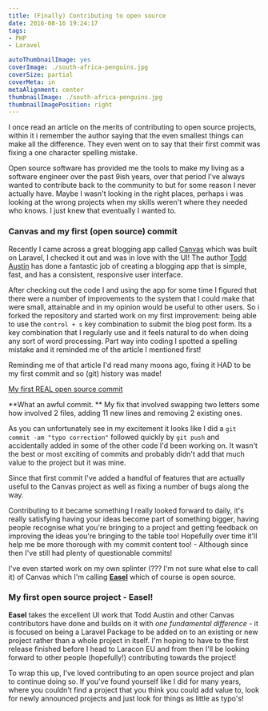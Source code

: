```yaml
---
title: (Finally) Contributing to open source
date: 2016-08-16 19:24:17
tags:
- PHP
- Laravel

autoThumbnailImage: yes
coverImage: ./south-africa-penguins.jpg
coverSize: partial
coverMeta: in
metaAlignment: center
thumbnailImage: ./south-africa-penguins.jpg
thumbnailImagePosition: right
---
```


I once read an article on the merits of contributing to open source projects, within it i remember the author saying that the even smallest things can make all the difference. They even went on to say that their first commit was fixing a one character spelling mistake.

Open source software has provided me the tools to make my living as a software engineer over the past 9ish years, over that period I've always wanted to contribute back to the community to but for some reason I never actually have. Maybe I wasn't looking in the right places, perhaps i was looking at the wrong projects when my skills weren't where they needed who knows. I just knew that eventually I wanted to.

<!-- more -->

### Canvas and my first (open source) commit

Recently I came across a great blogging app called [Canvas](http://canvas.toddaustin.io/) which was built on Laravel, I checked it out and was in love with the UI! The author [Todd Austin](https://twitter.com/austintoddj)  has done a fantastic job of creating a blogging app that is simple, fast, and has a consistent, responsive user interface.

After checking out the code I and using the app for some time I figured that there were a number of improvements to the system that I could make that were small, attainable and in my opinion would be useful to other users. So i forked the repository and started work on my first improvement: being able to use the `control + s` key combination to submit the blog post form. Its a key combination that I regularly use and it feels natural to do when doing any sort of word processing. Part way into coding I spotted a spelling mistake and it reminded me of the article I mentioned first! 

Reminding me of that article I'd read many moons ago, fixing it HAD to be my first commit and so (git) history was made!

[My first REAL open source commit](https://github.com/talvbansal/Canvas/commit/3ec645329d4c858f4d3d9d162fd7c28b09b3675f)

**What an awful commit. ** My fix that involved swapping two letters some how involved 2 files, adding 11 new lines and removing 2 existing ones.

As you can unfortunately see in my excitement it looks like I did a `git commit -am "typo correction"` followed quickly by `git push` and accidentally added in some of the other code I'd been working on. It wasn't the best or most exciting of commits and probably didn't add that much value to the project but it was mine.

Since that first commit I've added a handful of features that are actually useful to the Canvas project as well as fixing a number of bugs along the way. 

Contributing to it became something I really looked forward to daily, it's really satisfying having your ideas become part of something bigger, having people recognise what you're bringing to a project and getting feedback on improving the ideas you're bringing to the table too! Hopefully over time it'll help me be more thorough with my commit content too! - Although since then I've still had plenty of questionable commits!

I've even started work on my own splinter (??? I'm not sure what else to call it) of Canvas which I'm calling **[Easel](https://github.com/talvbansal/easel)** which of course is open source.
 
 ### My first open source project - Easel!
 
**Easel** takes the excellent UI work that Todd Austin and other Canvas contributors have done and builds on it with *one fundamental difference* - it is focused on being a Laravel Package to be added on to an existing or new project rather than a whole project in itself. I'm hoping to have to the first release finished before I head to Laracon EU and from then I'll be looking forward to other people (hopefully!) contributing towards the project!

To wrap this up, I've loved contributing to an open source project and plan to continue doing so. If you've found yourself like I did for many years, where you couldn't find a project that you think you could add value to, look for newly announced projects and just look for things as little as typo's! 